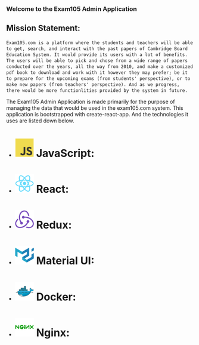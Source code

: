 ### Welcome to the Exam105 Admin Application


## Mission Statement: 
    Exam105.com is a platform where the students and teachers will be able to get, search, and interact with the past papers of Cambridge Board Education System. It would provide its users with a lot of benefits. The users will be able to pick and chose from a wide range of papers conducted over the years, all the way from 2010, and make a customized pdf book to download and work with it however they may prefer; be it to prepare for the upcoming exams (from students' perspective), or to make new papers (from teachers' perspective). And as we progress, there would be more functionlities provided by the system in future.


The Exam105 Admin Application is made primarily for the purpose of managing the data that would be used in the exam105.com system. This application is bootstrapped with create-react-app. And the technologies it uses are listed down below.
- # <img src="https://github.com/devicons/devicon/blob/master/icons/javascript/javascript-original.svg" width="50"/> JavaScript:
- # <img src="https://github.com/devicons/devicon/blob/master/icons/react/react-original.svg" width="50"/> React: 
- # <img src="https://github.com/devicons/devicon/blob/master/icons/redux/redux-original.svg" width="50"/> Redux:
- # <img src="https://github.com/devicons/devicon/blob/master/icons/materialui/materialui-original.svg" width="50"/> Material UI:
- # <img src="https://github.com/devicons/devicon/blob/master/icons/docker/docker-original.svg" width="50"/> Docker: 
- # <img src="https://github.com/devicons/devicon/blob/master/icons/nginx/nginx-original.svg" width="50"/> Nginx: 
